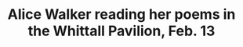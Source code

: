 ---
layout: manifest
title: Alice Walker reading her poems in the Whittall Pavilion, Feb. 13
manifest_name: alice-walker-reading-her-poems-in-the-whittall-pavilion-feb-13

---